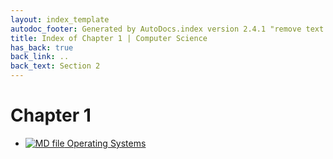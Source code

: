 ```yaml
---
layout: index_template
autodoc_footer: Generated by AutoDocs.index version 2.4.1 "remove text backlinks in index files" ⓒ Starwort, 2020
title: Index of Chapter 1 | Computer Science
has_back: true
back_link: ..
back_text: Section 2
---
```


# **Chapter 1**

- [![MD file](https://img.icons8.com/windows/512/03dac6/regular-document.png) Operating Systems](./operating_systems.html)
